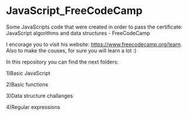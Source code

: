 # JavaScript_FreeCodeCamp

Some JavaScripts code that were created in order to pass the certificate: JavaScript algorithms and data structures - FreeCodeCamp

I encorage you to visit his website: https://www.freecodecamp.org/learn. Also to make the couses, for sure you will learn a lot :)

In this repository you can find the next folders:

1)Basic JavaScript

2)Basic functions

3)Data structure challanges

4)Regular expressions
